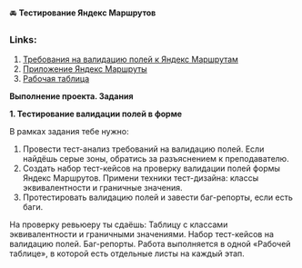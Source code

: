 🚘 **Тестирование Яндекс Маршрутов**

### **Links:**

1. [Требования на валидацию полей к Яндекс Маршрутам](https://docs.google.com/document/d/1tIs3KqK79vGR60EoGiDKLavvgsj0cjjrdSRK3AFdY6g)
2. [Приложение Яндекс Маршруты](https://qa-routes.praktikum-services.ru/)
3. [Рабочая таблица](https://docs.google.com/spreadsheets/d/1RunfMe7BrVE4L5iNR-8tDyvgJb6wFtnZfXjLLadAfEA)

**Выполнение проекта. Задания**

**1. Тестирование валидации полей в форме**

В рамках задания тебе нужно:
1. Провести тест-анализ требований на валидацию полей. Если найдёшь серые зоны, обратись за разъяснением к преподавателю.
2. Создать набор тест-кейсов на проверку валидации полей формы Яндекс Маршрутов. Примени техники тест-дизайна: классы эквивалентности и граничные значения.
3. Протестировать валидацию полей и завести баг-репорты, если есть баги.

На проверку ревьюеру ты сдаёшь: 
Таблицу с классами эквивалентности и граничными значениями.
Набор тест-кейсов на валидацию полей.
Баг-репорты.
Работа выполняется в одной «Рабочей таблице», в которой есть отдельные листы на каждый этап. 


